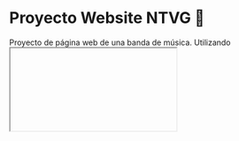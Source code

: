 # Proyecto Website NTVG :guitar:
Proyecto de página web de una banda de música. Utilizando **<iframe>** para traer las pistas de canciones desde Spotify.

Web page project for a music band. Using <iframe> to bring song tracks from Spotify.

## Tech Stack
- HTML5
- CSS3 (Flexbox)
- JAVASCRIPT

## Screenshots
![ntvg_page](https://user-images.githubusercontent.com/79548542/116832580-d78bcf80-ab8b-11eb-84ec-8301ba82585d.png)

## Authors
- [@LeoSs](https://github.com/iam-leo)
